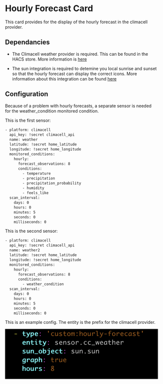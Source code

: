 # Hourly Forecast Card

This card provides for the display of the hourly forecast in the climacell provider.

## Dependancies
* The Climacell weather provider is required.  This can be found in the HACS store.  More information is [here](https://github.com/r-renato/ha-climacell-weather)

* The sun integration is required to detemine you local sunrise and sunset so that the hourly forecast can display the correct icons.  More information about this integration can be found [here](https://www.home-assistant.io/integrations/sun/)

## Configuration

Because of a problem with hourly forecasts, a separate  sensor is needed for the weather_condition monitored condition.

This is the first sensor:

```
- platform: climacell
  api_key: !secret climacell_api
  name: weather
  latitude: !secret home_latitude
  longitude: !secret home_longitude
  monitored_conditions:
    hourly:
      forecast_observations: 8
      conditions:
        - temperature
        - precipitation
        - precipitation_probability
        - humidity
        - feels_like
  scan_interval:
    days: 0
    hours: 0
    minutes: 5
    seconds: 0
    milliseconds: 0
```

This is the second sensor:
```
- platform: climacell
  api_key: !secret climacell_api
  name: weather2
  latitude: !secret home_latitude
  longitude: !secret home_longitude
  monitored_conditions:
    hourly:
      forecast_observations: 8
      conditions:
        - weather_condition
  scan_interval:
    days: 0
    hours: 0
    minutes: 5
    seconds: 0
    milliseconds: 0
```

This is an example config.  The entity is the prefix for the climacell provider.

![config](config.png)
